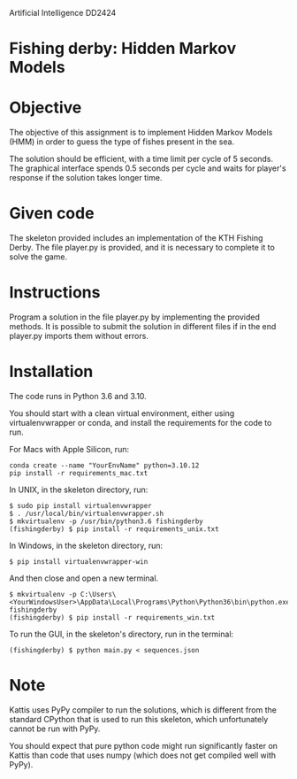 Artificial Intelligence DD2424

Fishing derby: Hidden Markov Models
===

# Objective
The objective of this assignment is to implement Hidden Markov Models (HMM) in order to guess the type of fishes present in the sea.

The solution should be efficient, with a time limit per cycle of 5 seconds. 
The graphical interface spends 0.5 seconds per cycle and waits for player's response if the solution takes longer time.

# Given code
The skeleton provided includes an implementation of the KTH Fishing Derby.
The file player.py is provided, and it is necessary to complete it to solve the game. 

# Instructions
Program a solution in the file player.py by implementing the provided methods.
It is possible to submit the solution in different files if in the end player.py imports them without errors.

# Installation
The code runs in Python 3.6 and 3.10.

You should start with a clean virtual environment, either using virtualenvwrapper or conda, and install the requirements for the code to run.

For Macs with Apple Silicon, run:

```
conda create --name "YourEnvName" python=3.10.12
pip install -r requirements_mac.txt
```

In UNIX, in the skeleton directory, run:

```
$ sudo pip install virtualenvwrapper
$ . /usr/local/bin/virtualenvwrapper.sh
$ mkvirtualenv -p /usr/bin/python3.6 fishingderby
(fishingderby) $ pip install -r requirements_unix.txt
```

In Windows, in the skeleton directory, run:

```
$ pip install virtualenvwrapper-win
```

And then close and open a new terminal.

```
$ mkvirtualenv -p C:\Users\<YourWindowsUser>\AppData\Local\Programs\Python\Python36\bin\python.exe fishingderby
(fishingderby) $ pip install -r requirements_win.txt
```

To run the GUI, in the skeleton's directory, run in the terminal:

```
(fishingderby) $ python main.py < sequences.json
```

# Note

Kattis uses PyPy compiler to run the solutions, which is different from the standard CPython that is used to run this skeleton, 
which unfortunately cannot be run with PyPy. 

You should expect that pure python code might run significantly faster on Kattis than code that uses numpy 
(which does not get compiled well with PyPy).
